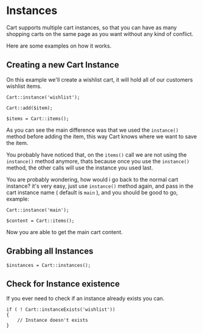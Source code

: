 # Instances

Cart supports multiple cart instances, so that you can have as many shopping
carts on the same page as you want without any kind of conflict.

Here are some examples on how it works.

## Creating a new Cart Instance

On this example we'll create a wishlist cart, it will hold all of our customers wishlist items.

	Cart::instance('wishlist');

	Cart::add($item);

	$items = Cart::items();

As you can see the main difference was that we used the `instance()` method before
adding the item, this way Cart knows where we want to save the item.

You probably have noticed that, on the `items()` call we are not using the `instance()` method anymore, thats because once you use the `instance()` method, the other calls will use the instance you used last.

You are probably wondering, how would i go back to the normal cart instance? it's very easy, just use `instance()` method again, and pass in the cart instance name ( default is `main` ), and you should be good to go, example:

	Cart::instance('main');

	$content = Cart::items();

Now you are able to get the main cart content.

## Grabbing all Instances

	$instances = Cart::instances();

## Check for Instance existence

If you ever need to check if an instance already exists you can.

	if ( ! Cart::instanceExists('wishlist'))
	{
		// Instance doesn't exists
	}
